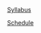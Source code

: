 [Syllabus](https://dpkoenig.github.io/GNBT120/syllabus)

[Schedule](https://dpkoenig.github.io/GNBT120/schedule)


